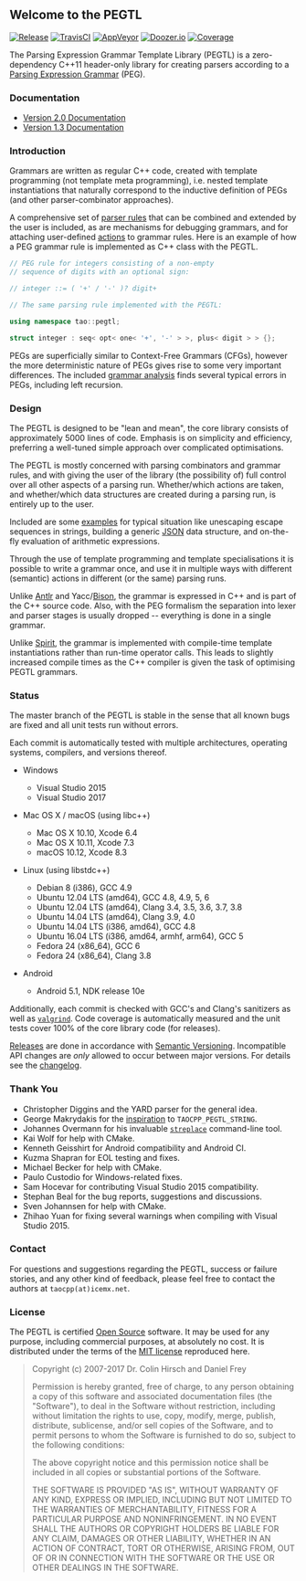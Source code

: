## Welcome to the PEGTL

[![Release](https://img.shields.io/github/release/taocpp/PEGTL.svg)](https://github.com/taocpp/PEGTL/releases/latest)
[![TravisCI](https://travis-ci.org/taocpp/PEGTL.svg)](https://travis-ci.org/taocpp/PEGTL)
[![AppVeyor](https://ci.appveyor.com/api/projects/status/github/taocpp/PEGTL?svg=true)](https://ci.appveyor.com/project/taocpp/PEGTL)
[![Doozer.io](https://doozer.io/badge/taocpp/PEGTL/buildstatus/master)](https://doozer.io/user/taocpp/PEGTL)
[![Coverage](https://img.shields.io/coveralls/taocpp/PEGTL.svg)](https://coveralls.io/github/taocpp/PEGTL)

The Parsing Expression Grammar Template Library (PEGTL) is a zero-dependency C++11 header-only library for creating parsers according to a [Parsing Expression Grammar](http://en.wikipedia.org/wiki/Parsing_expression_grammar) (PEG).

### Documentation

* [Version 2.0 Documentation](doc/README.md)
* [Version 1.3 Documentation](https://github.com/taocpp/PEGTL/blob/1.3.x/doc/README.md)

### Introduction

Grammars are written as regular C++ code, created with template programming (not template meta programming), i.e. nested template instantiations that naturally correspond to the inductive definition of PEGs (and other parser-combinator approaches).

A comprehensive set of [parser rules](doc/Rule-Reference.md) that can be combined and extended by the user is included, as are mechanisms for debugging grammars, and for attaching user-defined [actions](doc/Actions-and-States.md) to grammar rules.
Here is an example of how a PEG grammar rule is implemented as C++ class with the PEGTL.

```c++
// PEG rule for integers consisting of a non-empty
// sequence of digits with an optional sign:

// integer ::= ( '+' / '-' )? digit+

// The same parsing rule implemented with the PEGTL:

using namespace tao::pegtl;

struct integer : seq< opt< one< '+', '-' > >, plus< digit > > {};
```

PEGs are superficially similar to Context-Free Grammars (CFGs), however the more deterministic nature of PEGs gives rise to some very important differences.
The included [grammar analysis](doc/Grammar-Analysis.md) finds several typical errors in PEGs, including left recursion.

### Design

The PEGTL is designed to be "lean and mean", the core library consists of approximately 5000 lines of code.
Emphasis is on simplicity and efficiency, preferring a well-tuned simple approach over complicated optimisations.

The PEGTL is mostly concerned with parsing combinators and grammar rules, and with giving the user of the library (the possibility of) full control over all other aspects of a parsing run. Whether/which actions are taken, and whether/which data structures are created during a parsing run, is entirely up to the user.

Included are some [examples](doc/Contrib-and-Examples.md#examples) for typical situation like unescaping escape sequences in strings, building a generic [JSON](http://www.json.org/) data structure, and on-the-fly evaluation of arithmetic expressions.

Through the use of template programming and template specialisations it is possible to write a grammar once, and use it in multiple ways with different (semantic) actions in different (or the same) parsing runs.

Unlike [Antlr](http://www.antlr.org/) and Yacc/[Bison](http://www.gnu.org/software/bison/), the grammar is expressed in C++ and is part of the C++ source code.
Also, with the PEG formalism the separation into lexer and parser stages is usually dropped -- everything is done in a single grammar.

Unlike [Spirit](http://boost-spirit.com/), the grammar is implemented with compile-time template instantiations rather than run-time operator calls.
This leads to slightly increased compile times as the C++ compiler is given the task of optimising PEGTL grammars.

### Status

The master branch of the PEGTL is stable in the sense that all known bugs are fixed and all unit tests run without errors.

Each commit is automatically tested with multiple architectures, operating systems, compilers, and versions thereof.

* Windows

  * Visual Studio 2015
  * Visual Studio 2017

* Mac OS X / macOS (using libc++)

  * Mac OS X 10.10, Xcode 6.4
  * Mac OS X 10.11, Xcode 7.3
  * macOS 10.12, Xcode 8.3

* Linux (using libstdc++)

  * Debian 8 (i386), GCC 4.9
  * Ubuntu 12.04 LTS (amd64), GCC 4.8, 4.9, 5, 6
  * Ubuntu 12.04 LTS (amd64), Clang 3.4, 3.5, 3.6, 3.7, 3.8
  * Ubuntu 14.04 LTS (amd64), Clang 3.9, 4.0
  * Ubuntu 14.04 LTS (i386, amd64), GCC 4.8
  * Ubuntu 16.04 LTS (i386, amd64, armhf, arm64), GCC 5
  * Fedora 24 (x86_64), GCC 6
  * Fedora 24 (x86_64), Clang 3.8

* Android

  * Android 5.1, NDK release 10e

Additionally, each commit is checked with GCC's and Clang's sanitizers as well as [`valgrind`](http://valgrind.org/).
Code coverage is automatically measured and the unit tests cover 100% of the core library code (for releases).

[Releases](https://github.com/taocpp/PEGTL/releases) are done in accordance with [Semantic Versioning](http://semver.org/).
Incompatible API changes are *only* allowed to occur between major versions.
For details see the [changelog](doc/Changelog.md).

### Thank You

* Christopher Diggins and the YARD parser for the general idea.
* George Makrydakis for the [inspiration](https://github.com/irrequietus/typestring) to `TAOCPP_PEGTL_STRING`.
* Johannes Overmann for his invaluable [`streplace`](https://code.google.com/p/streplace/) command-line tool.
* Kai Wolf for help with CMake.
* Kenneth Geisshirt for Android compatibility and Android CI.
* Kuzma Shapran for EOL testing and fixes.
* Michael Becker for help with CMake.
* Paulo Custodio for Windows-related fixes.
* Sam Hocevar for contributing Visual Studio 2015 compatibility.
* Stephan Beal for the bug reports, suggestions and discussions.
* Sven Johannsen for help with CMake.
* Zhihao Yuan for fixing several warnings when compiling with Visual Studio 2015.

### Contact

For questions and suggestions regarding the PEGTL, success or failure stories, and any other kind of feedback, please feel free to contact the authors at `taocpp(at)icemx.net`.

### License

The PEGTL is certified [Open Source](http://www.opensource.org/docs/definition.html) software. It may be used for any purpose, including commercial purposes, at absolutely no cost. It is distributed under the terms of the [MIT license](http://www.opensource.org/licenses/mit-license.html) reproduced here.

> Copyright (c) 2007-2017 Dr. Colin Hirsch and Daniel Frey
>
> Permission is hereby granted, free of charge, to any person obtaining a copy of this software and associated documentation files (the "Software"), to deal in the Software without restriction, including without limitation the rights to use, copy, modify, merge, publish, distribute, sublicense, and/or sell copies of the Software, and to permit persons to whom the Software is furnished to do so, subject to the following conditions:
>
> The above copyright notice and this permission notice shall be included in all copies or substantial portions of the Software.
>
> THE SOFTWARE IS PROVIDED "AS IS", WITHOUT WARRANTY OF ANY KIND, EXPRESS OR IMPLIED, INCLUDING BUT NOT LIMITED TO THE WARRANTIES OF MERCHANTABILITY, FITNESS FOR A PARTICULAR PURPOSE AND NONINFRINGEMENT. IN NO EVENT SHALL THE AUTHORS OR COPYRIGHT HOLDERS BE LIABLE FOR ANY CLAIM, DAMAGES OR OTHER LIABILITY, WHETHER IN AN ACTION OF CONTRACT, TORT OR OTHERWISE, ARISING FROM, OUT OF OR IN CONNECTION WITH THE SOFTWARE OR THE USE OR OTHER DEALINGS IN THE SOFTWARE.
